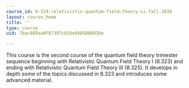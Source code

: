 ```yaml
---
course_id: 8-324-relativistic-quantum-field-theory-ii-fall-2010
layout: course_home
title: ''
type: course
uid: 7bac889aa0f87397c82de840580b939e

---
```

This course is the second course of the quantum field theory trimester sequence beginning with Relativistic Quantum Field Theory I (8.323) and ending with Relativistic Quantum Field Theory III (8.325). It develops in depth some of the topics discussed in 8.323 and introduces some advanced material.
